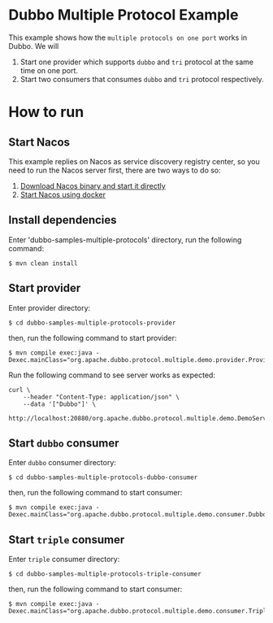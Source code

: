 # Dubbo Multiple Protocol Example

This example shows how the `multiple protocols on one port` works in Dubbo. We will
1. Start one provider which supports `dubbo` and `tri` protocol at the same time on one port.
2. Start two consumers that consumes `dubbo` and `tri` protocol respectively.

# How to run

## Start Nacos
This example replies on Nacos as service discovery registry center, so you need to run the Nacos server first, there are two ways to do so:
1. [Download Nacos binary and start it directly](https://dubbo-next.staged.apache.org/zh-cn/overview/reference/integrations/nacos/#本地下载)
2. [Start Nacos using docker](https://dubbo-next.staged.apache.org/zh-cn/overview/reference/integrations/nacos/#docker)

## Install dependencies
Enter 'dubbo-samples-multiple-protocols' directory, run the following command:

```shell
$ mvn clean install
```

## Start provider
Enter provider directory:

```shell
$ cd dubbo-samples-multiple-protocols-provider
```

then, run the following command to start provider:
```shell
$ mvn compile exec:java -Dexec.mainClass="org.apache.dubbo.protocol.multiple.demo.provider.ProviderApplication"
```

Run the following command to see server works as expected:
```shell
curl \
    --header "Content-Type: application/json" \
    --data '["Dubbo"]' \
    http://localhost:20880/org.apache.dubbo.protocol.multiple.demo.DemoService/sayHello
```

## Start `dubbo` consumer
Enter `dubbo` consumer directory:
```shell
$ cd dubbo-samples-multiple-protocols-dubbo-consumer
```

then, run the following command to start consumer:
```shell
$ mvn compile exec:java -Dexec.mainClass="org.apache.dubbo.protocol.multiple.demo.consumer.DubboConsumerApplication"
```

## Start `triple` consumer
Enter `triple` consumer directory:
```shell
$ cd dubbo-samples-multiple-protocols-triple-consumer
```

then, run the following command to start consumer:
```shell
$ mvn compile exec:java -Dexec.mainClass="org.apache.dubbo.protocol.multiple.demo.consumer.TripleConsumerApplication"
```

